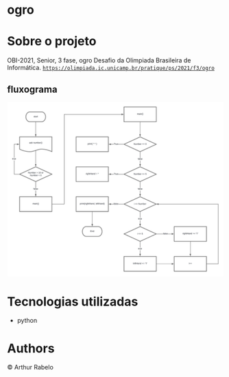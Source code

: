 # ogro

# Sobre o projeto

 OBI-2021, Senior, 3 fase, ogro
 Desafio da Olimpiada Brasileira de Informática.
 <code>https://olimpiada.ic.unicamp.br/pratique/ps/2021/f3/ogro</code>

## fluxograma
![fluxograma image](https://github.com/ArthurUndefined/ogro/blob/main/readme/ogro.png)

# Tecnologias utilizadas
- python

# Authors
© Arthur Rabelo

